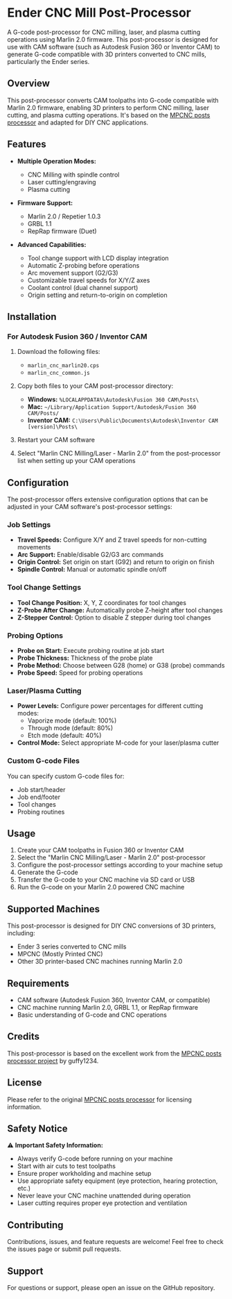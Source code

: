 # Ender CNC Mill Post-Processor

A G-code post-processor for CNC milling, laser, and plasma cutting operations using Marlin 2.0 firmware. This post-processor is designed for use with CAM software (such as Autodesk Fusion 360 or Inventor CAM) to generate G-code compatible with 3D printers converted to CNC mills, particularly the Ender series.

## Overview

This post-processor converts CAM toolpaths into G-code compatible with Marlin 2.0 firmware, enabling 3D printers to perform CNC milling, laser cutting, and plasma cutting operations. It's based on the [MPCNC posts processor](https://github.com/guffy1234/mpcnc_posts_processor) and adapted for DIY CNC applications.

## Features

- **Multiple Operation Modes:**
  - CNC Milling with spindle control
  - Laser cutting/engraving
  - Plasma cutting

- **Firmware Support:**
  - Marlin 2.0 / Repetier 1.0.3
  - GRBL 1.1
  - RepRap firmware (Duet)

- **Advanced Capabilities:**
  - Tool change support with LCD display integration
  - Automatic Z-probing before operations
  - Arc movement support (G2/G3)
  - Customizable travel speeds for X/Y/Z axes
  - Coolant control (dual channel support)
  - Origin setting and return-to-origin on completion

## Installation

### For Autodesk Fusion 360 / Inventor CAM

1. Download the following files:
   - `marlin_cnc_marlin20.cps`
   - `marlin_cnc_common.js`

2. Copy both files to your CAM post-processor directory:
   - **Windows:** `%LOCALAPPDATA%\Autodesk\Fusion 360 CAM\Posts\`
   - **Mac:** `~/Library/Application Support/Autodesk/Fusion 360 CAM/Posts/`
   - **Inventor CAM:** `C:\Users\Public\Documents\Autodesk\Inventor CAM [version]\Posts\`

3. Restart your CAM software

4. Select "Marlin CNC Milling/Laser - Marlin 2.0" from the post-processor list when setting up your CAM operations

## Configuration

The post-processor offers extensive configuration options that can be adjusted in your CAM software's post-processor settings:

### Job Settings

- **Travel Speeds:** Configure X/Y and Z travel speeds for non-cutting movements
- **Arc Support:** Enable/disable G2/G3 arc commands
- **Origin Control:** Set origin on start (G92) and return to origin on finish
- **Spindle Control:** Manual or automatic spindle on/off

### Tool Change Settings

- **Tool Change Position:** X, Y, Z coordinates for tool changes
- **Z-Probe After Change:** Automatically probe Z-height after tool changes
- **Z-Stepper Control:** Option to disable Z stepper during tool changes

### Probing Options

- **Probe on Start:** Execute probing routine at job start
- **Probe Thickness:** Thickness of the probe plate
- **Probe Method:** Choose between G28 (home) or G38 (probe) commands
- **Probe Speed:** Speed for probing operations

### Laser/Plasma Cutting

- **Power Levels:** Configure power percentages for different cutting modes:
  - Vaporize mode (default: 100%)
  - Through mode (default: 80%)
  - Etch mode (default: 40%)
- **Control Mode:** Select appropriate M-code for your laser/plasma cutter

### Custom G-code Files

You can specify custom G-code files for:
- Job start/header
- Job end/footer
- Tool changes
- Probing routines

## Usage

1. Create your CAM toolpaths in Fusion 360 or Inventor CAM
2. Select the "Marlin CNC Milling/Laser - Marlin 2.0" post-processor
3. Configure the post-processor settings according to your machine setup
4. Generate the G-code
5. Transfer the G-code to your CNC machine via SD card or USB
6. Run the G-code on your Marlin 2.0 powered CNC machine

## Supported Machines

This post-processor is designed for DIY CNC conversions of 3D printers, including:
- Ender 3 series converted to CNC mills
- MPCNC (Mostly Printed CNC)
- Other 3D printer-based CNC machines running Marlin 2.0

## Requirements

- CAM software (Autodesk Fusion 360, Inventor CAM, or compatible)
- CNC machine running Marlin 2.0, GRBL 1.1, or RepRap firmware
- Basic understanding of G-code and CNC operations

## Credits

This post-processor is based on the excellent work from the [MPCNC posts processor project](https://github.com/guffy1234/mpcnc_posts_processor) by guffy1234.

## License

Please refer to the original [MPCNC posts processor](https://github.com/guffy1234/mpcnc_posts_processor) for licensing information.

## Safety Notice

⚠️ **Important Safety Information:**
- Always verify G-code before running on your machine
- Start with air cuts to test toolpaths
- Ensure proper workholding and machine setup
- Use appropriate safety equipment (eye protection, hearing protection, etc.)
- Never leave your CNC machine unattended during operation
- Laser cutting requires proper eye protection and ventilation

## Contributing

Contributions, issues, and feature requests are welcome! Feel free to check the issues page or submit pull requests.

## Support

For questions or support, please open an issue on the GitHub repository.
